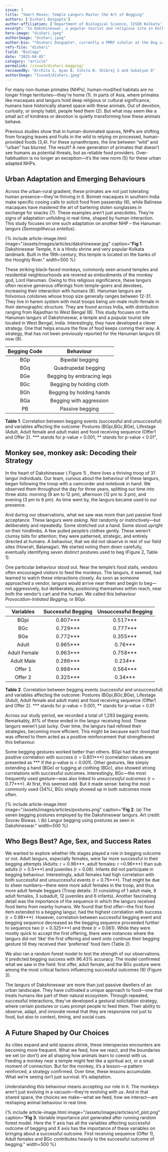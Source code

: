 ```yaml
---
issue: 3
title: "Smart Moves: Temple Langurs Master the Art of Begging"
authors: ['Dishari Dasgupta']
author-affiliation: ['Department of Biological Science, IISER Kolkata']
excerpt: "In Dakshineswar, a popular tourist and religious site in Kolkata, primates like the Hanuman langurs are adapting in surprising ways. Once wild foragers, these temple-dwelling monkeys have learned to strategically beg from humans—using deliberate gestures to get food. A three-year study reveals their sophisticated tactics, with 81% success rate, showing how human interaction is reshaping primate behaviour in real time."
hero-image: "dishari.jpeg"
authorImage: "dishari.jpeg"
author-bio: "*Dishari Dasgupta*, currently a PMRF scholar at the Dog Lab, works under the joint supervision of Prof. Anindita Bhadra and Dr. Manabi Paul. Her research focuses on the urban adaptation of free-ranging langurs and their interaction dynamics with free-ranging dogs and humans. Since her studies are conducted in the natural habitats of langurs, she frequently travels between her six field sites across southern West Bengal. Beyond her academic work, she is passionate about making healthy snacks and recently launched her passion project, Alt Snacks."
refs-file: "dishari"
field: "Biology"
date: "2025-04-05"
category: "article"
permalink: /issue3/dishari-begging/
reviewedBy: "Archita S, Ayan B, Ishita B, Shibraj S and Sukalyan D"
authorImage: "Issue3/dishari.jpeg"
---
```


For many non-human primates (NHPs), human-modified habitats are no longer fringe territories—they're home (1). In parts of Asia, where primates like macaques and langurs hold deep religious or cultural significance, humans have historically shared space with these animals. Out of devotion, curiosity, or simply habit, people feed them (2). But what may seem like a small act of kindness or devotion is quietly transforming how these animals behave.

Previous studies show that in human-dominated spaces, NHPs are shifting from foraging leaves and fruits in the wild to relying on processed, human-provided foods (3,4). For these synanthropes, the line between “wild” and “urban” has blurred. The result? A new generation of primates that doesn’t see humans as potential threats, but as reliable food providers. Over-habituation is no longer an exception—it’s the new norm (5) for these urban adapted NHPs.

## Urban Adaptation and Emerging Behaviours
Across the urban-rural gradient, these primates are not just tolerating human presence—they're thriving in it. Bonnet macaques in southern India make specific cooing calls to solicit food from passersby (6), while Balinese macaques have mastered the art of bartering stolen sunglasses in exchange for snacks (7). These examples aren’t just anecdotes. They’re signs of adaptation unfolding in real-time, shaped by human interaction. This study focuses on one such adaptation on another NHP – the Hanuman langurs (_Semnopithecus entellus_).

{% include article-image.html image="/assets/images/articles/dakshineswar.jpg" caption="**Fig 1**. Dakshineswar Temple, it is a Hindu shrine and very popular Kolkata landmark. Built in the 19th-century, this temple is located on the banks of the Hooghly River." width=500 %}


These striking black-faced monkeys, commonly seen around temples and residential neighbourhoods are revered as embodiments of the monkey god, Lord Hanuman. Owing to this religious significance, these langurs often receive generous offerings from temple-goers and devotees, increasing their interaction with humans (8). Hanuman langurs are folivorous colobines whose troop size generally ranges between 12-31. They live in harem system with most troops being uni-male multi-female in their demographic structure. They are found across India, with distribution ranging from Rajasthan to West Bengal (8). This study focuses on the Hanuman langurs of Dakshineswar, a temple and a popular tourist site located in West Bengal, India. Interestingly, they have developed a clever strategy. One that helps ensure the flow of food keeps coming their way. A strategy, that has not been previously reported for the Hanuman langurs till now (9).

| Begging Code | Behaviour |
| :------: | :------: |
| BGp          | Bipedal begging |
| BGq          | Quadrupedal begging |
| BGe          | Begging by embracing legs |
| BGc          | Begging by holding cloth |
| BGh          | Begging by holding hands |
| BGa          | Begging with aggression |
| PB           | Passive begging |

**Table 1**. Correlation between begging events (successful and unsuccessful) and variables affecting the outcome: Postures (BGpi,BGc,BGe), Lifestage (Adult, Adult female and adult male) and food receiving sequence (Offer1 and Offer 2).  \*\*\* stands for p-value < 0.001, \*\* stands for p-value < 0.01",

## Monkey see, monkey ask: Decoding their Strategy
In the heart of Dakshineswar ( Figure 1) , there lives a thriving troop of 31 langur individuals. Our team, curious about the behaviour of these langurs, began following the troop with a camcorder and notebook in hand. We observed them throughout the day for three years, splitting our time into three slots: morning (9 am to 12 pm), afternoon (12 pm to 3 pm), and evening (3 pm to 6 pm). As time went by, the langurs became used to our presence.

And during our observations, what we saw was more than just passive food acceptance. These langurs were _asking_. Not randomly or instinctively—but deliberately and repeatedly. Some stretched out a hand. Some stood upright on their hindlimbs. A few pulled people’s clothes gently. These weren’t clumsy bids for attention; they were patterned, strategic, and entirely directed at humans. A behaviour, that we did not observe in rest of our field sites (Howrah, Batanagar). We started noting them down carefully, eventually identifying seven distinct postures used to beg (Figure 2, Table 1).

One particular behaviour stood out. Near the temple’s food stalls, vendors often encouraged visitors to feed the monkeys. The langurs, it seemed, had learned to watch these interactions closely. As soon as someone approached a vendor, langurs would arrive near them and begin to beg—not aggressively, but deliberately, positioning themselves within reach, near both the vendor’s cart and the human. We called this behaviour _Provocation-Initiated Begging_, or BGpi.

| Variables | Successful Begging | Unsuccessful Begging |
| :------: | :------: | :------: |
| BGpi | 0.807\*\*\* | 0.517\*\*\*|
| BGc | 0.729\*\*\* | 0.777\*\*\*|
| BGe | 0.772\*\*\* | 0.355\*\*\*|
| Adult | 0.965\*\*\* | 0.76\*\*\*|
| Adult Female | 0.963\*\*\* | 0.758\*\*\*|
| Adult Male | 0.286\*\*\* | 0.234\*\*|
| Offer 1 | 0.988\*\*\* | 0.564\*\*\*|
| Offer 2 | 0.325\*\*\* | 0.34\*\*\*|

  **Table 2**. Correlation between begging events (successful and unsuccessful) and variables affecting the outcome: Postures (BGpi,BGc,BGe), Lifestage (Adult, Adult female and adult male) and food receiving sequence (Offer1 and Offer 2).  \*\*\* stands for p-value < 0.001, \*\* stands for p-value < 0.01

Across our study period, we recorded a total of 1,293 begging events. Remarkably, 81% of these ended in the langur receiving food. These langurs weren’t just lucky. Over time, the langurs had refined their strategies, becoming more efficient. This might be because each food that was offered to them acted as a positive reinforcement that strengthened this behaviour.

Some begging gestures worked better than others. BGpi had the strongest positive correlation with success (r = 0.801\*\*\*) (correlation values are presented as \*\*\* if the p-value is < 0.001). Other gestures, like simply extending a hand (BGe) or tugging at clothing (BGc), also showed strong correlations with successful outcomes. Interestingly, BGc—the most frequently used gesture—was also linked to _unsuccessful outcomes_ (r = 0.77\*\*\*). At first, this seemed odd. But it made sense: being the most commonly used (34%), BGc simply showed up in both outcomes more often.

{% include article-image.html image="/assets/images/articles/postures.png" caption="**Fig 2**. (a) The seven begging postures employed by the Dakshineswar langurs. Art credit: Sourav Biswas. \ (b) Langur begging using postures as seen in Dakshineswar." width=500 %}


## Who Begs Best? Age, Sex, and Success Rates
We wanted to explore whether life stages played a role in begging outcome or not. Adult langurs, especially females, were far more successful in their begging attempts (Adults: r = 0.96\*\*\*, adult females: r =0.96\*\*\*) than sub adults (r = 0.5\*\*\*) and juveniles (r = 0.06). Infants did not participate in begging behaviour. Interestingly, adult females had high correlation with both successful and unsuccessful events (r = 0.75\*\*\*). That might be due to sheer numbers—there were more adult females in the troop, and thus more adult female beggars (Troop details: 31 consisting of 1 adult male, 9 adult females, 3 subadult, 12 juveniles and 6 infants). Another fascinating detail was the importance of the sequence in which the langurs received food items from nearby humans. We found that first offer—the first food item extended to a begging langur, had the highest correlation with success (r = 0.98\*\*\*). However, correlation between successful begging event and begging sequence decreased as the begging sequence proceeded further to sequence two (r = 0.325\*\*\*) and three (r = 0.061). While they were mostly quick to accept the first offering, there were instances where the langurs did not ‘like’ the first offering and went onto continue their begging gesture till they received their ‘preferred’ food item (Table 2).

We also ran a random forest model to test the strength of our observations. It predicted begging success with 96.43% accuracy. The model confirmed what we saw in the field: first offer, adult female, and the BGc posture were among the most critical factors influencing successful outcomes (9) (Figure 3).

The langurs of Dakshineswar are more than just passive dwellers of an urban landscape. They have cultivated a unique approach to food—one that treats humans like part of their natural ecosystem. Through repeated, successful interactions, they've developed a gestural solicitation strategy, where certain postures or cues prompt people to feed them. Their ability to observe, adapt, and innovate reveal that they are responsive not just to food, but also to context, timing, and social cues.

## A Future Shaped by Our Choices
As cities expand and wild spaces shrink, these interspecies encounters are becoming more frequent. What we feed, how we react, and the boundaries we set (or don’t) are all shaping how animals learn to coexist with us. Feeding a monkey near a temple might feel like a spiritual act, or a small moment of connection. But for the monkey, it’s a lesson—a pattern reinforced, a strategy confirmed. Over time, these lessons accumulate. What we’re seeing isn’t just survival. It’s adaptation.

Understanding this behaviour means accepting our role in it. The monkeys aren’t just evolving in a vacuum—they’re evolving _with us_. And in that shared space, the choices we make—what we feed, how we interact—are reshaping animal behaviour in real time.

{% include article-image.html image="/assets/images/articles/vf_plot.png" caption="**Fig 3**. Variable importance plot generated after running random forest model. Here the Y axis has all the variables affecting successful outcome of begging and X axis has the importance of these variables on bringing about a successful outcome. First receiving sequence (Offer 1), Adult females and BGc contributes heavily to the successful outcome of begging." width=500 %}

